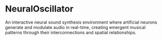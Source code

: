 # NeuralOscillator
An interactive neural sound synthesis environment where artificial neurons generate and modulate audio in real-time, creating emergent musical patterns through their interconnections and spatial relationships.
